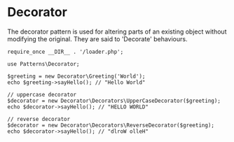 # Decorator

The decorator pattern is used for altering parts of an existing object without
modifying the original. They are said to 'Decorate' behaviours.

```
require_once __DIR__ . '/loader.php';

use Patterns\Decorator;

$greeting = new Decorator\Greeting('World');
echo $greeting->sayHello(); // "Hello World"

// uppercase decorator
$decorator = new Decorator\Decorators\UpperCaseDecorator($greeting);
echo $decorator->sayHello(); // "HELLO WORLD"

// reverse decorator
$decorator = new Decorator\Decorators\ReverseDecorator($greeting);
echo $decorator->sayHello(); // "dlroW olleH"
```